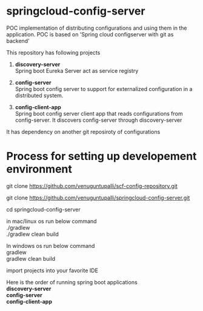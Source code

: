 # springcloud-config-server

POC implementation of distributing configurations and using them in the application. POC is based on 'Spring cloud configserver with git as backend' 

This repository has following projects

1) <b> discovery-server</b>
 </br> Spring boot Eureka Server act as service registry 
 
2)  <b>config-server</b>
</br> Spring boot config server to support for externalized configuration in a distributed system.

3)  <b>config-client-app</b>
 </br> Spring boot config server client app that reads configurations from config-server. It discovers config-server through discovery-server

It has dependency on another git reposiroty of configurations

# Process for setting up developement environment

git clone https://github.com/venuguntupalli/scf-config-repository.git

git clone https://github.com/venuguntupalli/springcloud-config-server.git

cd springcloud-config-server <br/>

in mac/linux os run below command <br/>
./gradlew <br/>
./gradlew clean build <br/>

In windows os run below command <br/>
gradlew <br/>
gradlew clean build <br/>

import projects into your favorite IDE <br/>

Here is the order of running spring boot applications <br/>
<b> discovery-server</b> <br/>
<b>config-server</b> <br/>
<b>config-client-app</b> <br/>


